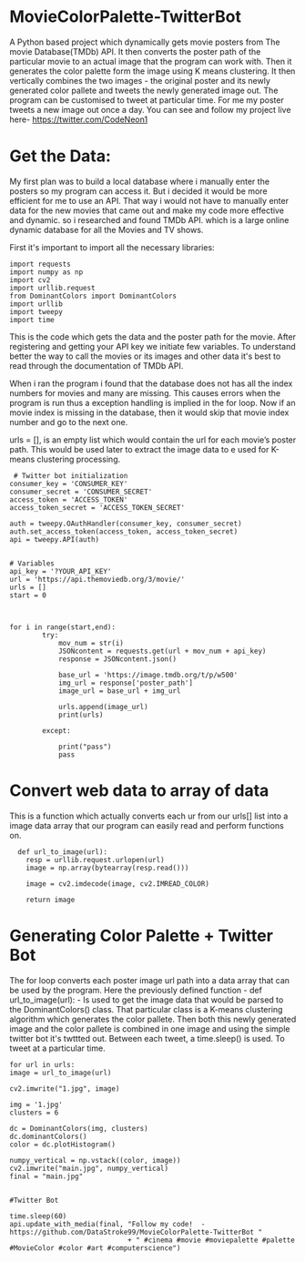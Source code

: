 # MovieColorPalette-TwitterBot

A Python based project which dynamically gets movie posters from The movie Database(TMDb) API. It then converts the poster path of the particular movie to an actual image that the program can work with.
Then it generates the color palette form the image using K means clustering. It then vertically combines the two images - the original poster and its newly generated color pallete and tweets the newly generated image out. The program can be customised to tweet at particular time. 
For me my poster tweets a new image out once a day. You can see and follow my project live here- https://twitter.com/CodeNeon1


# Get the Data:

My first plan was to build a local database where i manually enter the posters so my program can access it. But i decided it would be more efficient for me to use an API. 
That way i would not have to manually enter data for the new movies that came out and make my code more effective and dynamic. so i researched and found TMDb API. which is a large online dynamic database for all the Movies and TV shows.

First it's important to import all the necessary libraries: 

    import requests
    import numpy as np
    import cv2
    import urllib.request
    from DominantColors import DominantColors
    import urllib
    import tweepy
    import time


This is the code which gets the data and the poster path for the movie. After registering and getting your API key we initiate few variables. To understand better the way to call the movies or its images and other data it's best to read through the documentation of TMDb API.

When i ran the program i found that the database does not has all the index numbers for movies and many are missing. This causes errors when the program is run thus a exception handling is implied in the for loop. Now if an movie index is missing in the database, then it would skip that movie index number and go to the next one.

urls = [], is an empty  list which would contain the url for each movie’s poster path.  This would be used later to extract the image data to e used for K-means clustering processing. 


     # Twitter bot initialization
    consumer_key = 'CONSUMER_KEY'
    consumer_secret = 'CONSUMER_SECRET'
    access_token = 'ACCESS_TOKEN'
    access_token_secret = 'ACCESS_TOKEN_SECRET'

    auth = tweepy.OAuthHandler(consumer_key, consumer_secret)
    auth.set_access_token(access_token, access_token_secret)
    api = tweepy.API(auth)


    # Variables
    api_key = '?YOUR_API_KEY'
    url = 'https://api.themoviedb.org/3/movie/'
    urls = []
    start = 0



    for i in range(start,end):
            try:
                mov_num = str(i)
                JSONcontent = requests.get(url + mov_num + api_key)
                response = JSONcontent.json()

                base_url = 'https://image.tmdb.org/t/p/w500'
                img_url = response['poster_path']
                image_url = base_url + img_url

                urls.append(image_url)
                print(urls)

            except:

                print("pass")
                pass
             
  
  
# Convert web data to array of data

This is a function which actually converts each ur from our urls[] list into a image data array that our program can easily read and perform functions on. 


      def url_to_image(url):
        resp = urllib.request.urlopen(url)
        image = np.array(bytearray(resp.read()))

        image = cv2.imdecode(image, cv2.IMREAD_COLOR)

        return image
 
 
# Generating Color Palette + Twitter Bot

The for loop converts each poster image url path into a data array that can be used by the program. Here the previously defined function  - def url_to_image(url): - Is used to get the image data that would be parsed to  the DominantColors() class. That particular class is a K-means clustering algorithm which generates the color pallete.
Then both this newly generated image and  the color pallete is combined in one image and using the simple twitter bot it's twttted out. Between each tweet, a time.sleep() is used. To tweet at a particular time.


    for url in urls:
    image = url_to_image(url)

    cv2.imwrite("1.jpg", image)

    img = '1.jpg'
    clusters = 6

    dc = DominantColors(img, clusters)
    dc.dominantColors()
    color = dc.plotHistogram()

    numpy_vertical = np.vstack((color, image))
    cv2.imwrite("main.jpg", numpy_vertical)
    final = "main.jpg"
 
    
    #Twitter Bot

    time.sleep(60)
    api.update_with_media(final, "Follow my code!  -  https://github.com/DataStroke99/MovieColorPalette-TwitterBot "
                                 + " #cinema #movie #moviepalette #palette #MovieColor #color #art #computerscience")











